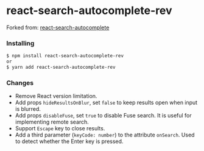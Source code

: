 # react-search-autocomplete-rev

Forked from: [react-search-autocomplete](https://github.com/sickdyd/react-search-autocomplete)

### Installing

```bash
$ npm install react-search-autocomplete-rev
or
$ yarn add react-search-autocomplete-rev
```

### Changes

* Remove React version limitation.
* Add props `hideResultsOnBlur`, set `false` to keep results open when input is blurred.
* Add props `disableFuse`, set `true` to disable Fuse search. It is useful for implementing remote search.
* Support `Escape` key to close results.
* Add a third parameter (`keyCode: number`) to the attribute `onSearch`. Used to detect whether the Enter key is pressed.
